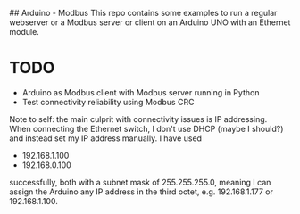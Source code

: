 ## Arduino - Modbus
This repo contains some examples to run a regular webserver or a Modbus server or client on an Arduino UNO with an Ethernet module.

# TODO
- Arduino as Modbus client with Modbus server running in Python
- Test connectivity reliability using Modbus CRC 

Note to self: the main culprit with connectivity issues is IP addressing. When connecting the Ethernet switch, I don't use DHCP (maybe I should?) and instead set my IP address manually. I have used 

- 192.168.1.100 
- 192.168.0.100 

successfully, both with a subnet mask of 255.255.255.0, meaning I can assign the Arduino any IP address in the third octet, e.g. 192.168.1.177 or 192.168.1.100. 